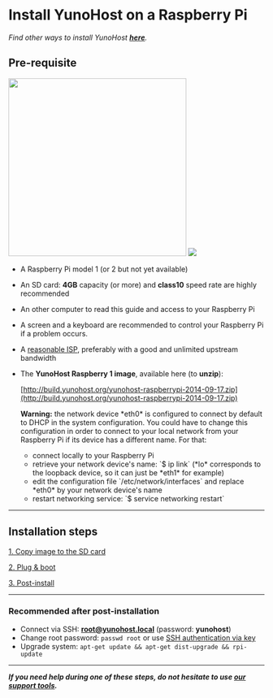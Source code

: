 # Install YunoHost on a Raspberry Pi

*Find other ways to install YunoHost **[here](/install)**.*

## Pre-requisite
<img src="https://yunohost.org/images/Raspberry_Pi_2_Model_B_v1.1_front_angle_new.jpg" width=350>
<img src="https://yunohost.org/images/micro-sd-card.jpg">

* A Raspberry Pi model 1 (or 2 but not yet available)
* An SD card: **4GB** capacity (or more) and **class10** speed rate are highly recommended
* An other computer to read this guide and access to your Raspberry Pi
* A screen and a keyboard are recommended to control your Raspberry Pi if a problem occurs.
* A [reasonable ISP](/isp), preferably with a good and unlimited upstream bandwidth
* The **YunoHost Raspberry 1 image**, available here (to **unzip**):

    [http://build.yunohost.org/yunohost-raspberrypi-2014-09-17.zip](http://build.yunohost.org/yunohost-raspberrypi-2014-09-17.zip)

    <div class="alert alert-warning">
    <b>Warning:</b> the network device *eth0* is configured to connect by default to DHCP in the system configuration. You could have to change this configuration in order to connect to your local network from your Raspberry Pi if its device has a different name. For that:
    <ul>
    <li>connect locally to your Raspberry Pi</li>
    <li>retrieve your network device's name: `$ ip link` (*lo* corresponds to the loopback device, so it can just be *eth1* for example)</li>
    <li>edit the configuration file `/etc/network/interfaces` and replace *eth0* by your network device's name</li>
    <li>restart networking service: `$ service networking restart`</li>
    </ul>
    </div>

---

## Installation steps

<a class="btn btn-lg btn-default" href="/copy_image">1. Copy image to the SD card</a>

<a class="btn btn-lg btn-default" href="/plug_and_boot">2. Plug & boot</a>

<a class="btn btn-lg btn-default" href="/postinstall">3. Post-install</a>

---

### Recommended after post-installation

* Connect via SSH: **root@yunohost.local** (password: **yunohost**)
* Change root password: `passwd root` or use [SSH authentication via key](security)
* Upgrade system: `apt-get update && apt-get dist-upgrade && rpi-update`

---

***If you need help during one of these steps, do not hesitate to use [our support tools](/support).***

